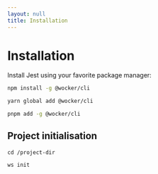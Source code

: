 ```yaml
---
layout: null
title: Installation
---
```


# Installation

Install Jest using your favorite package manager:

<codeblock storageKey="package-manager">

```bash title="npm"
npm install -g @wocker/cli
```

```bash title="yarn"
yarn global add @wocker/cli
```

```bash title="pnpm"
pnpm add -g @wocker/cli
```

</codeblock>

## Project initialisation

```shell
cd /project-dir
```

```shell
ws init
```




